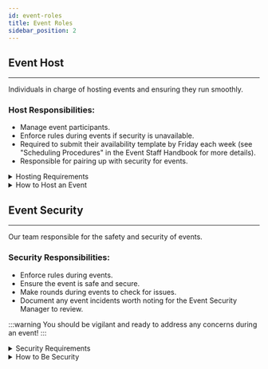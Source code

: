 ```yaml
---
id: event-roles
title: Event Roles
sidebar_position: 2
---
```



## Event Host
---
Individuals in charge of hosting events and ensuring they run smoothly.

### Host Responsibilities:

- Manage event participants.
- Enforce rules during events if security is unavailable.
- Required to submit their availability template by Friday each week (see "Scheduling Procedures" in the Event Staff Handbook for more details).
- Responsible for pairing up with security for events.



<details>
  <summary>Hosting Requirements</summary>

- **Active Hosting**: You are expected to host events regularly. While there is no strict monthly minimum, avoid going without hosting for 6 months.

- **Scheduling Participation**: Submit your hosting availability on time each week. Late submissions may result in not receiving hosting slots.

- **Professional Conduct**: Always act professionally, courteously, and respectfully toward staff and members.

- **Conflict Resolution**: Avoid drama. If conflicts arise affecting the team, **HR** may intervene to help resolve issues.

:::warning
  If you become too inactive, the Event Committee will reach out to see if you need a break or if you wish to leave the team.
  :::


</details>

<details>
<summary>How to Host an Event</summary>

Hosting an event involves several key steps:
### **Scheduling:** Ensure you are scheduled to host the event.

### **Publish the Event:** Click the megaphone icon to publish your event.

### **Event Announcement:**

   - Make a post in **#events**, aiming for a minimum of **2-6 hours** prior to the start of the event.
   - If your announcement overlaps with another ongoing event, post it **1 hour after doors open** for that event.

### **Reminder Ping**: Send a 1-hour reminder in **#events**.

### **Event Pings During the Event:**

   - **10-15 minutes before start**: Ping **Patreon** members. If all signed-up patrons have joined, you can open the doors to regular members.
   - **On Time**: Send the general invite request notice.

### **Host the Event:**

   :::tip
   Follow specific guidelines based on the event type (see [Event Types](classic-event-types.md)).
   :::

### **Post-Event:**

   - Report any incidents in **#events-incidents**.
   - Announce when the event ends and if the world capacity is full.
   - Send additional pings when new spots become available.
   - Allow **Purple** or **Golden** Icon Patreon members to join even if soft capacity is reached (unless it's a game event with limited slots or the hard cap is reached).

:::warning
Be punctual with pings and event start times. We understand technical issues can occur, but aim to get on early to handle any unforeseen problems.
:::
</details>


## Event Security
---

Our team responsible for the safety and security of events.

### Security Responsibilities:

- Enforce rules during events.
- Ensure the event is safe and secure.
- Make rounds during events to check for issues.
- Document any event incidents worth noting for the Event Security Manager to review.

:::warning
You should be vigilant and ready to address any concerns during an event!
:::




<details>
<summary>Security Requirements</summary>


- **Active Security**: You are expected to be Security events regularly.*

- **Professional Conduct**: Always act professionally, courteously, and respectfully toward staff and members, you don't have to put on a fake face just be friendly!

- **Conflict Resolution**: Try to avoid escalating drama! If you're in a conflict and need further help you can call on **HR** to help you!

:::warning
  *If you become too inactive, the Event Committee will reach out to see if you need a break or if you wish to leave the team. While there is no strict monthly minimum, please try to avoid going without hosting for 6 months without contacting!
  :::
</details>


<details>
<summary>How to Be Security</summary>

Volunteering at an event involves several key steps:

### **Signing Up for the event:**
   - You'll be volunteering to help the `Host` for the event's duration, you'll sign up with `Security` or `(Security)` added to their message explained in the next bullet.\
`i.e. lolmaxz(Security)`

### **Introducing yourself to new members**  
   - You wil often meet new people, so it's important that you introduce yourself to help event goers find a *safe* space.

### **Announce Your Role:**  
   - When an event is announced, add `(security)` next to your signup name in the `#Events-Threads` channel.  
   - If you are shadowing another security, add `(Shadow)` next to your name to indicate you're there for training.\
`i.e. lolmaxz(shadow)`

### **Keep the party goin!**  
   - You'll assist the `Host` in ensuring the event runs smoothly and remains a positive experience.  
   - Provide support to other security team members when needed.
:::danger Vigilance!
   **Always** prioritize an the reporting event goers safety, you're the most important person to any attendee with a problem and we want to show the love!
:::

### **Incident Management:**  
   - If an incident occurs, follow the guidelines outlined in the **"Incident Management Guidelines"** section.
</details>